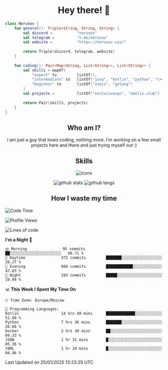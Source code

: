 <h1 align="center">Hey there! 👋</h1>

[//]:<div align="center">
[//]:    <img alt="discord" src="https://lanyard.cnrad.dev/api/399212729681838082?bg=291b3e">
[//]:</div>

```kotlin
class Neruxov {
    fun general(): Triple<String, String, String> {
        val discord =           "neruxov"
        val telegram =          "t.me/neruxov"
        val website =           "https://neruxov.xyz/"
        
        return Triple(discord, telegram, website)
    }
    
    fun coding(): Pair<Map<String, List<String>>, List<String>> {
        val skills = mapOf(
            "expert" to         listOf(),
            "intermediate" to   listOf("java", "kotlin", "python", "c++"),
            "beginner" to       listOf("vuejs", "golang")
        )
        val projects =          listOf("exclusivevpn", "abelix.club")
        
        return Pair(skills, projects)
    }
}
```

<h2 align="center">Who am I?</h2>

<p align="center">I am just a guy that loves coding, nothing more. I'm working on a few small projects here and there and just trying myself out :)

<h2 align="center">Skills</h2>

<div align="center">
    <img alt="icons" src="https://skillicons.dev/icons?i=kotlin,java,spring,py,golang,mongodb,postgres,git,vue,tailwind">
</div>

<div align="center">
    
![github stats](https://github-readme-stats.vercel.app/api?username=neruxov&theme=jolly&count_private=true&hide_border=true&line_height=20)
![github langs](https://github-readme-stats.vercel.app/api/top-langs/?username=neruxov&layout=compact&theme=jolly&count_private=true&hide_border=true)

</div>

<h2 align="center">How I waste my time</h2>

<!--START_SECTION:waka-->
![Code Time](http://img.shields.io/badge/Code%20Time-1%2C394%20hrs%2059%20mins-blue)

![Profile Views](http://img.shields.io/badge/Profile%20Views-7-blue)

![Lines of code](https://img.shields.io/badge/From%20Hello%20World%20I%27ve%20Written-1.8%20million%20lines%20of%20code-blue)

**I'm a Night 🦉** 

```text
🌞 Morning                95 commits          ██░░░░░░░░░░░░░░░░░░░░░░░   06.71 % 
🌆 Daytime                372 commits         ███████░░░░░░░░░░░░░░░░░░   26.27 % 
🌃 Evening                666 commits         ████████████░░░░░░░░░░░░░   47.03 % 
🌙 Night                  283 commits         █████░░░░░░░░░░░░░░░░░░░░   19.99 % 
```


📊 **This Week I Spent My Time On** 

```text
🕑︎ Time Zone: Europe/Moscow

💬 Programming Languages: 
Kotlin                   14 hrs 48 mins      █████████████░░░░░░░░░░░░   51.88 % 
Python                   7 hrs 36 mins       ███████░░░░░░░░░░░░░░░░░░   26.66 % 
Docker                   2 hrs 39 mins       ██░░░░░░░░░░░░░░░░░░░░░░░   09.33 % 
JSON                     1 hr 31 mins        █░░░░░░░░░░░░░░░░░░░░░░░░   05.36 % 
YAML                     1 hr 24 mins        █░░░░░░░░░░░░░░░░░░░░░░░░   04.96 % 
```


 Last Updated on 25/01/2025 13:23:25 UTC
<!--END_SECTION:waka-->
